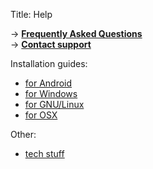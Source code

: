 Title: Help

-> [**Frequently Asked Questions**](/page/faq)  
-> [**Contact support**](/page/support)

Installation guides:

  - [for Android](/page/install-android)
  - [for Windows](/page/install-windows)
  - [for GNU/Linux](/page/install-gnulinux)
  - [for OSX](/page/install-osx)

Other:

  - [tech stuff](/page/tech)

